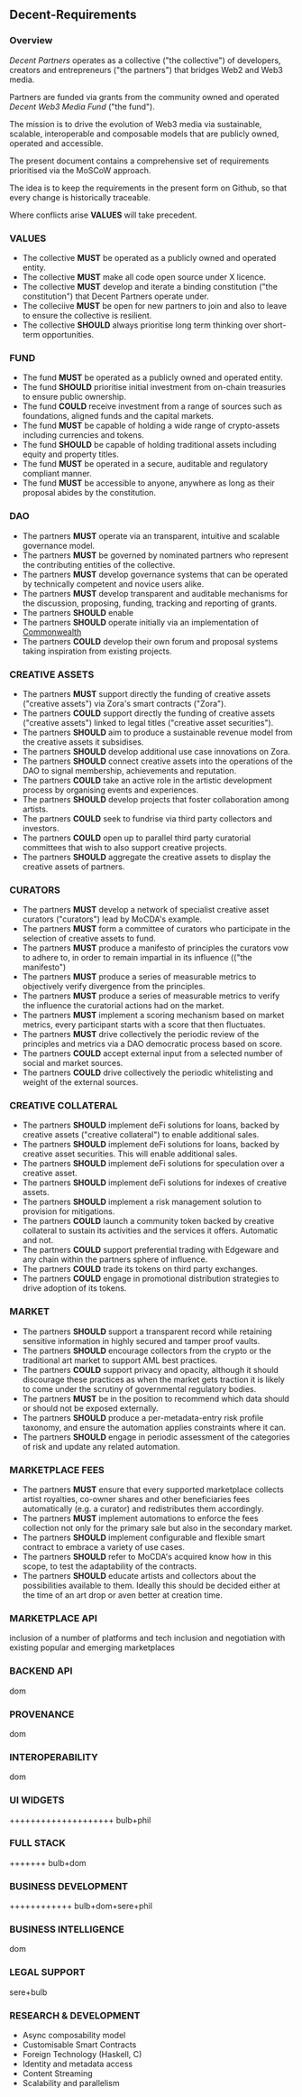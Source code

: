 Decent-Requirements
-------------------

### Overview
_Decent Partners_ operates as a collective ("the collective") of developers, creators and entrepreneurs ("the partners") that bridges Web2 and Web3 media. 

Partners are funded via grants from the community owned and operated _Decent Web3 Media Fund_ ("the fund").  

The mission is to drive the evolution of Web3 media via sustainable, scalable, interoperable and composable models that are publicly owned, operated and accessible.

The present document contains a comprehensive set of requirements prioritised via the MoSCoW approach.

The idea is to keep the requirements in the present form on Github, so that every change is historically traceable.

Where conflicts arise **VALUES** will take precedent.   

### VALUES

- The collective **MUST** be operated as a publicly owned and operated entity.
- The collective **MUST** make all code open source under X licence. 
- The collective **MUST** develop and iterate a binding constitution ("the constitution") that Decent Partners operate under.
- The colleciive **MUST** be open for new partners to join and also to leave to ensure the collective is resilient.  
- The collective **SHOULD** always prioritise long term thinking over short-term opportunities.

### FUND

- The fund **MUST** be operated as a publicly owned and operated entity.
- The fund **SHOULD** prioritise initial investment from on-chain treasuries to ensure public ownership.
- The fund **COULD** receive investment from a range of sources such as foundations, aligned funds and the capital markets.
- The fund **MUST** be capable of holding a wide range of crypto-assets including currencies and tokens.
- The fund **SHOULD** be capable of holding traditional assets including equity and property titles.
- The fund **MUST** be operated in a secure, auditable and regulatory compliant manner. 
- The fund **MUST** be accessible to anyone, anywhere as long as their proposal abides by the constitution. 

### DAO

- The partners **MUST** operate via an transparent, intuitive and scalable governance model.
- The partners **MUST** be governed by nominated partners who represent the contributing entities of the collective. 
- The partners **MUST** develop governance systems that can be operated by technically competent and novice users alike.
- The partners **MUST** develop transparent and auditable mechanisms for the discussion, proposing, funding, tracking and reporting of grants. 
- The partners **SHOULD** enable 
- The partners **SHOULD** operate initially via an implementation of [Commonwealth](https://commonwealth.im)
- The partners **COULD** develop their own forum and proposal systems taking inspiration from existing projects.

### CREATIVE ASSETS

- The partners **MUST** support directly the funding of creative assets ("creative assets") via Zora's smart contracts ("Zora").
- The partners **COULD** support directly the funding of creative assets ("creative assets") linked to legal titles ("creative asset securities"). 
- The partners **SHOULD** aim to produce a sustainable revenue model from the creative assets it subsidises.
- The partners **SHOULD** develop additional use case innovations on Zora. 
- The partners **SHOULD** connect creative assets into the operations of the DAO to signal membership, achievements and reputation.
- The partners **COULD** take an active role in the artistic development process by organising events and experiences.
- The partners **SHOULD** develop projects that foster collaboration among artists.
- The partners **COULD** seek to fundrise via third party collectors and investors.
- The partners **COULD** open up to parallel third party curatorial committees that wish to also support creative projects.
- The partners **SHOULD** aggregate the creative assets to display the creative assets of partners.

### CURATORS

- The partners **MUST** develop a network of specialist creative asset curators ("curators") lead by MoCDA's example.
- The partners **MUST** form a committee of curators who participate in the selection of creative assets to fund.
- The partners **MUST** produce a manifesto of principles the curators vow to adhere to, in order to remain impartial in its influence (("the manifesto") 
- The partners **MUST** produce a series of measurable metrics to objectively verify divergence from the principles.
- The partners **MUST** produce a series of measurable metrics to verify the influence the curatorial actions had on the market.
- The partners **MUST** implement a scoring mechanism based on market metrics, every participant starts with a score that then fluctuates. 
- The partners **MUST** drive collectively the periodic review of the principles and metrics via a DAO democratic process based on score.
- The partners **COULD** accept external input from a selected number of social and market sources.
- The partners **COULD** drive collectively the periodic whitelisting and weight of the external sources.

### CREATIVE COLLATERAL

- The partners **SHOULD** implement deFi solutions for loans, backed by creative assets ("creative collateral") to enable additional sales.
- The partners **SHOULD** implement deFi solutions for loans, backed by creative asset securities. This will enable additional sales.
- The partners **SHOULD** implement deFi solutions for speculation over a creative asset.
- The partners **SHOULD** implement deFi solutions for indexes of creative assets.
- The partners **SHOULD** implement a risk management solution to provision for mitigations.
- The partners **COULD** launch a community token backed by creative collateral to sustain its activities and the services it offers. Automatic and not.
- The partners **COULD** support preferential trading with Edgeware and any chain within the partners sphere of influence.
- The partners **COULD** trade its tokens on third party exchanges.
- The partners **COULD** engage in promotional distribution strategies to drive adoption of its tokens.

### MARKET

- The partners **SHOULD** support a transparent record while retaining sensitive information in highly secured and tamper proof vaults.
- The partners **SHOULD** encourage collectors from the crypto or the traditional art market to support AML best practices.
- The partners **COULD** support privacy and opacity, although it should discourage these practices as when the market gets traction it is likely to come under the scrutiny of governmental regulatory bodies.
- The partners **MUST** be in the position to recommend which data should or should not be exposed externally.
- The partners **SHOULD** produce a per-metadata-entry risk profile taxonomy, and ensure the automation applies constraints where it can.
- The partners **SHOULD** engage in periodic assessment of the categories of risk and update any related automation.

### MARKETPLACE FEES

- The partners **MUST** ensure that every supported marketplace collects artist royalties, co-owner shares and other beneficiaries fees automatically (e.g. a curator) and redistributes them accordingly.
- The partners **MUST** implement automations to enforce the fees collection not only for the primary sale but also in the secondary market.
- The partners **SHOULD** implement configurable and flexible smart contract to embrace a variety of use cases.
- The partners **SHOULD** refer to MoCDA's acquired know how in this scope, to test the adaptability of the contracts.
- The partners **SHOULD** educate artists and collectors about the  possibilities available to them. Ideally this should be decided either at the time of an art drop or aven better at creation time.

### MARKETPLACE API

inclusion of a number of platforms and tech
inclusion and negotiation with existing popular and emerging marketplaces

### BACKEND API

dom

### PROVENANCE

dom

### INTEROPERABILITY

dom

### UI WIDGETS

++++++++++++++++++++ bulb+phil

### FULL STACK 

+++++++ bulb+dom

### BUSINESS DEVELOPMENT

++++++++++++ bulb+dom+sere+phil

### BUSINESS INTELLIGENCE

dom

### LEGAL SUPPORT

sere+bulb

### RESEARCH & DEVELOPMENT
- Async composability model
- Customisable Smart Contracts
- Foreign Technology (Haskell, C)
- Identity and metadata access
- Content Streaming
- Scalability and parallelism


